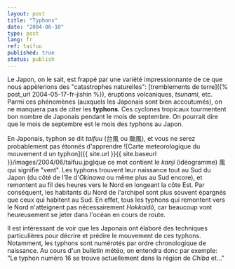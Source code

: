 ```yaml
---
layout: post
title: "Typhons"
date: "2004-06-10"
type: post
lang: fr
ref: taifuu
published: true
status: publish
---
```


 

Le Japon, on le sait, est frappé par une variété impressionnante de ce que nous appèlerions des "catastrophes naturelles": [tremblements de terre]({% post_url 2004-05-17-fr-jishin %}), éruptions volcaniques, _tsunami_, etc. Parmi ces phénomènes (auxquels les Japonais sont bien accoutumés), on ne manquera pas de citer les **typhons**. Ces cyclones tropicaux tourmentent bon nombre de Japonais pendant le mois de septembre. On pourrait dire que le mois de septembre est le mois des typhons au Japon.

En Japonais, typhon se dit _taifuu_ (台風 ou 颱風), et vous ne serez probablement pas étonnés d'apprendre ![Carte meteorologique du mouvement d un typhon]({{ site.url }}{{ site.baseurl }}/images/2004/06/taifuu.jpg)que ce mot contient le _kanji_ (idéogramme) 風 qui signifie "vent". Les typhons trouvent leur naissance tout au Sud du Japon (du côté de l'île d'_Okinawa_ ou même plus au Sud encore), et remontent au fil des heures vers le Nord en longeant la côte Est. Par conséquent, les habitants du Nord de l'archipel sont plus souvent épargnés que ceux qui habitent au Sud. En effet, tous les typhons qui remontent vers le Nord n'atteignent pas nécessairement _Hokkaidô_, car beaucoup vont heureusement se jeter dans l'océan en cours de route.

Il est intéressant de voir que les Japonais ont élaboré des techniques particulières pour décrire et prédire le mouvement de ces typhons. Notamment, les typhons sont numérotés par ordre chronologique de naissance. Au cours d'un bulletin météo, on entendra donc par exemple: "Le typhon numéro 16 se trouve actuellement dans la région de _Chiba_ et..."


